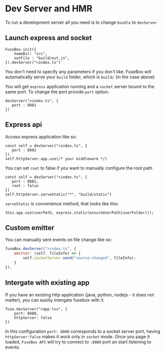 # Dev Server and HMR

To run a development server all you need is to change `bundle` to `devServer`



## Launch express and socket 
```
FuseBox.init({
    homeDir: "src",
    outFile : "build/out.js",
}).devServer(">index.ts")
```

You don't need to specify any parameters if you don't like. FuseBox will automatically serve your `build` folder, which is `build/` (in the case above)

You will get `express` application running and a `socket` server bound to the same port. To change the port provide `port` option.

```
devServer(">index.ts", {
   port : 8081
})
```

## Express api

Access express application like so:
```
const self = devServer(">index.ts", {
   port : 8081
})
self.httpServer.app.use(/* your middleware */)
```

You can set `root` to false if you want to manually configure the root path

```
const self = devServer(">index.ts", {
   port : 8081,
   root : false
})
self.httpServer.serveStatic("*", "build/static")
```

`serveStatic` is convenience method, that looks like this:

```
this.app.use(userPath, express.static(ensureUserPath(userFolder)));
```

## Custom emitter

You can manually sent events on file change like so:

```js
fuseBox.devServer(">index.ts", {
    emitter: (self, fileInfo) => {
        self.socketServer.send("source-changed", fileInfo);
    }
});
```

## Intergate with existing app

If you have an existing http application (java, python, nodejs - it does not matter), you can easiliy intergate fusebox with it.
```
fuse.devServer(">app.tsx", {
    port: 8080, 
    httpServer: false
})
```
In this configuration `port: 8080` corresponds to a socket server port, having `httpServer:false` makes it work only in `socket` mode.  Once you page it loaded, `FuseBox API` will try to connect to `:8080` port an start listening to events.




